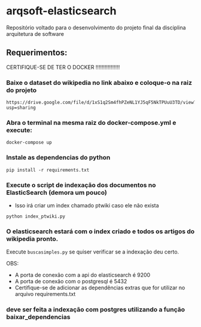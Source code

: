# arqsoft-elasticsearch
Repositório voltado para o desenvolvimento do projeto final da disciplina arquitetura de software


## Requerimentos:

CERTIFIQUE-SE DE TER O DOCKER !!!!!!!!!!!!!!!!

### Baixe o dataset do wikipedia no link abaixo e coloque-o na raiz do projeto

```
https://drive.google.com/file/d/1xS1q2Sm4fhPZeNL1YJ5qF5NkTPUuU3TD/view?usp=sharing
```

### Abra o terminal na mesma raiz do docker-compose.yml e execute:

```
docker-compose up
```

### Instale as dependencias do python

```
pip install -r requirements.txt
```

### Execute o script de indexação dos documentos no ElasticSearch (demora um pouco)
- Isso irá criar um index chamado ptwiki caso ele não exista

```
python index_ptwiki.py
```

### O elasticsearch estará com o index criado e todos os artigos do wikipedia pronto.

Execute ```buscasimples.py``` se quiser verificar se a indexação deu certo.


OBS: 
- A porta de conexão com a api do elasticsearch é 9200
- A porta de conexão com o postgresql é 5432
- Certifique-se de adicionar as dependências extras que for utilizar no arquivo requirements.txt

### deve ser feita a indexação com postgres utilizando a função baixar_dependencias